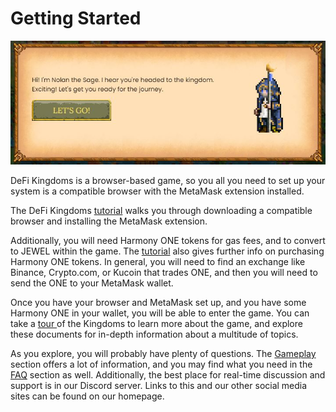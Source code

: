 # Getting Started

![Welcome to DeFI Kingdoms!](../.gitbook/assets/Nolan.JPG)

DeFi Kingdoms is a browser-based game, so you all you need to set up your system is a compatible browser with the MetaMask extension installed.&#x20;

The DeFi Kingdoms [tutorial](https://defikingdoms.com/tutorial.html) walks you through downloading a compatible browser and installing the MetaMask extension.

Additionally, you will need Harmony ONE tokens for gas fees, and to convert to JEWEL within the game. The [tutorial](https://defikingdoms.com/tutorial.html) also gives further info on purchasing Harmony ONE tokens. In general, you will need to find an exchange like Binance, Crypto.com, or Kucoin that trades ONE, and then you will need to send the ONE to your MetaMask wallet.

Once you have your browser and MetaMask set up, and you have some Harmony ONE in your wallet, you will be able to enter the game. You can take a [tour ](https://defikingdoms.com/tour.html)of the Kingdoms to learn more about the game, and explore these documents for in-depth information about a multitude of topics.

As you explore, you will probably have plenty of questions. The [Gameplay](gameplay/) section offers a lot of information, and you may find what you need in the [FAQ](faq.md) section as well. Additionally, the best place for real-time discussion and support is in our Discord server. Links to this and our other social media sites can be found on our homepage.
